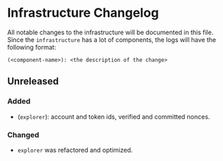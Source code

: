 # Infrastructure Changelog

All notable changes to the infrastructure will be documented in this file. Since the `infrastructure` has a lot of
components, the logs will have the following format:

```
(<component-name>): <the description of the change>
```

## Unreleased

### Added

- (`explorer`): account and token ids, verified and committed nonces.

### Changed

- `explorer` was refactored and optimized.
